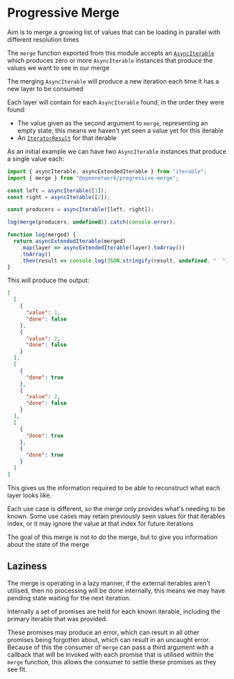 # Progressive Merge

Aim is to merge a growing list of values that can be loading in parallel with different resolution times

The `merge` function exported from this module accepts an [`AsyncIterable`](https://developer.mozilla.org/en-US/docs/Web/JavaScript/Reference/Global_Objects/Symbol/asyncIterator)
which produces zero or more `AsyncIterable` instances that produce the values we want to see in our merge

The merging `AsyncIterable` will produce a new iteration each time it has a new layer to be consumed

Each layer will contain for each `AsyncIterable` found, in the order they were found:

- The value given as the second argument to `merge`, representing an empty state, this means we haven't yet seen a value yet for this iterable
- An [`IteratorResult`](https://developer.mozilla.org/en-US/docs/Web/JavaScript/Reference/Iteration_protocols#The_iterator_protocol) for that iterable

As an initial example we can have two `AsyncIterable` instances that produce a single value each:

```js
import { asyncIterable, asyncExtendedIterable } from "iterable";
import { merge } from "@opennetwork/progressive-merge";

const left = asyncIterable([1]);
const right = asyncIterable([2]);

const producers = asyncIterable([left, right]);

log(merge(producers, undefined)).catch(console.error);

function log(merged) {
  return asyncExtendedIterable(merged)
    .map(layer => asyncExtendedIterable(layer).toArray())
    .toArray()
    .then(result => console.log(JSON.stringify(result, undefined, "  ")));
}
```

This will produce the output:

```json
[
  [
    {
      "value": 1,
      "done": false
    },
    {
      "value": 2,
      "done": false
    }
  ],
  [
    {
      "done": true
    },
    {
      "value": 2,
      "done": false
    }
  ],
  [
    {
      "done": true
    },
    {
      "done": true
    }
  ]
]
```

This gives us the information required to be able to reconstruct what each layer looks like.

Each use case is different, so the merge only provides what's needing to be known. Some use cases
may retain previously seen values for that iterables index, or it may ignore the value at that index for future iterations

The goal of this merge is not to _do_ the merge, but to give you information about the state of the merge

## Laziness 

The merge is operating in a lazy manner, if the external iterables aren't utilised, then no processing will be done internally,
this means we may have pending state waiting for the next iteration.

Internally a set of promises are held for each known iterable, including the primary iterable that was provided.

These promises may produce an error, which can result in all other promises being forgotten about, which can result in an 
uncaught error. Because of this the consumer of `merge` can pass a third argument with a callback that will be invoked
with each promise that is utilised within the `merge` function, this allows the consumer to settle these promises as they
see fit.


